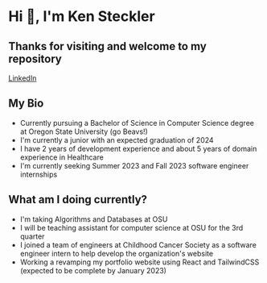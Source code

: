 # Hi 👋, I'm Ken Steckler

## Thanks for visiting and welcome to my repository
<a href="https://www.linkedin.com/in/ken-steckler/">LinkedIn</a>

## My Bio
<ul>
  <li> Currently pursuing a Bachelor of Science in Computer Science degree at Oregon State University (go Beavs!)
  <li> I'm currently a junior with an expected graduation of 2024
  <li> I have 2 years of development experience and about 5 years of domain experience in Healthcare
  <li> I'm currently seeking Summer 2023 and Fall 2023 software engineer internships
</ul>

## What am I doing currently?
<ul>
  <li> I'm taking Algorithms and Databases at OSU
  <li> I will be teaching assistant for computer science at OSU for the 3rd quarter
  <li> I joined a team of engineers at Childhood Cancer Society as a software engineer intern to help develop the organization's website
  <li> Working a revamping my portfolio website using React and TailwindCSS (expected to be complete by January 2023)
</ul>

